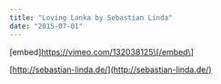 ```yaml
---
title: "Loving Lanka by Sebastian Linda"
date: "2015-07-01"
---
```


\[embed\]https://vimeo.com/132038125\[/embed\]

[http://sebastian-linda.de/](http://sebastian-linda.de/)
